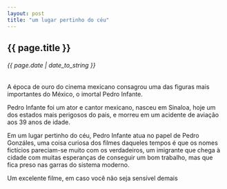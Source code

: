 ```yaml
---
layout: post
title: "um lugar pertinho do céu"
---
```


## {{ page.title }}

###### {{ page.date | date_to_string }}

A época de ouro do cinema mexicano consagrou uma das figuras mais importantes do México, o imortal Pedro Infante. 

Pedro Infante foi um ator e cantor mexicano, nasceu em Sinaloa, hoje um dos estados mais perigosos do pais, e morreu em um acidente de aviação aos 39 anos de idade. 

Em um lugar pertinho do céu, Pedro Infante atua no papel de Pedro Gonzáles, uma coisa curiosa dos filmes daqueles tempos é que os nomes fictícios pareciam-se muito com os verdadeiros, um imigrante que chega à cidade com muitas esperanças de conseguir um bom trabalho, mas que fica preso nas garras do sistema moderno. 

Um excelente filme, em caso você não seja sensível demais

<div id="youtube">
<object width="560" height="315"><param name="movie" value="http://www.youtube.com/v/LtpCUf_Spu0?version=3&amp;hl=en_US"></param><param name="allowFullScreen" value="true"></param><param name="allowscriptaccess" value="always"></param><embed src="http://www.youtube.com/v/LtpCUf_Spu0?version=3&amp;hl=en_US" type="application/x-shockwave-flash" width="560" height="315" allowscriptaccess="always" allowfullscreen="true"></embed></object>
</div>

<br />
